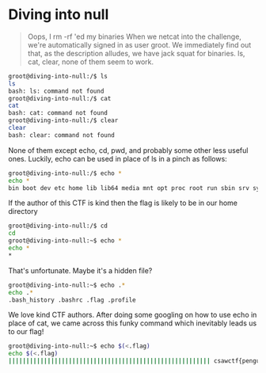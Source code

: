 # Diving into null
> Oops, I rm -rf 'ed my binaries
When we netcat into the challenge, we're automatically signed in as user groot. We immediately find out that, as the description alludes, we have jack squat for binaries. ls, cat, clear, none of them seem to work.

```sh
groot@diving-into-null:/$ ls
ls
bash: ls: command not found
groot@diving-into-null:/$ cat
cat
bash: cat: command not found
groot@diving-into-null:/$ clear
clear
bash: clear: command not found
```

None of them except echo, cd, pwd, and probably some other less useful ones. Luckily, echo can be used in place of ls in a pinch as follows:

```sh
groot@diving-into-null:/$ echo *
echo *
bin boot dev etc home lib lib64 media mnt opt proc root run sbin srv sys tmp usr var
```

If the author of this CTF is kind then the flag is likely to be in our home directory

```sh
groot@diving-into-null:/$ cd
cd
groot@diving-into-null:~$ echo *
echo *
*
```

That's unfortunate. Maybe it's a hidden file?

```sh
groot@diving-into-null:~$ echo .*
echo .*
.bash_history .bashrc .flag .profile
```

We love kind CTF authors. After doing some googling on how to use echo in place of cat, we came across this funky command which inevitably leads us to our flag!

```sh
groot@diving-into-null:~$ echo $(<.flag)
echo $(<.flag)
||||||||||||||||||||||||||||||||||||||||||||||||||||||||| csawctf{penguins_are_just_birds_with_tuxedos} ||| |||||||||||||||||||||||||||||||||||||||||||||||||||||
```
